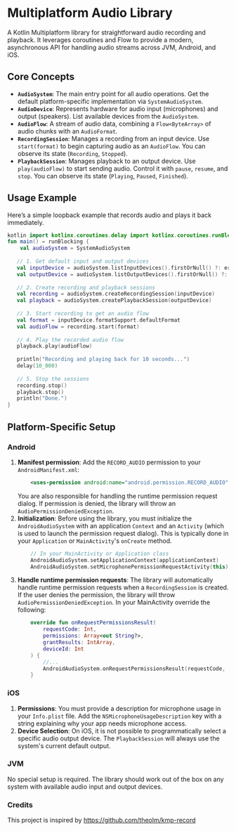 # Multiplatform Audio Library
A Kotlin Multiplatform library for straightforward audio recording and playback. It leverages coroutines and Flow to provide a modern, asynchronous API for handling audio streams across JVM, Android, and iOS.

## Core Concepts
- **`AudioSystem`**: The main entry point for all audio operations. Get the default platform-specific implementation via `SystemAudioSystem`.
- **`AudioDevice`**: Represents hardware for audio input (microphones) and output (speakers). List available devices from the `AudioSystem`.
- **`AudioFlow`**: A stream of audio data, combining a `Flow<ByteArray>` of audio chunks with an `AudioFormat`.
- **`RecordingSession`**: Manages a recording from an input device. Use `start(format)` to begin capturing audio as an `AudioFlow`. You can observe its state (`Recording`, `Stopped`).
- **`PlaybackSession`**: Manages playback to an output device. Use `play(audioFlow)` to start sending audio. Control it with `pause`, `resume`, and `stop`. You can observe its state (`Playing`, `Paused`, `Finished`).

## Usage Example
Here’s a simple loopback example that records audio and plays it back immediately.
```Kotlin
kotlin import kotlinx.coroutines.delay import kotlinx.coroutines.runBlocking
fun main() = runBlocking {
    val audioSystem = SystemAudioSystem
   
   // 1. Get default input and output devices
   val inputDevice = audioSystem.listInputDevices().firstOrNull() ?: error("No input device found")
   val outputDevice = audioSystem.listOutputDevices().firstOrNull() ?: error("No output device found")
   
   // 2. Create recording and playback sessions
   val recording = audioSystem.createRecordingSession(inputDevice)
   val playback = audioSystem.createPlaybackSession(outputDevice)
   
   // 3. Start recording to get an audio flow
   val format = inputDevice.formatSupport.defaultFormat
   val audioFlow = recording.start(format)
   
   // 4. Play the recorded audio flow
   playback.play(audioFlow)
   
   println("Recording and playing back for 10 seconds...")
   delay(10_000)
   
   // 5. Stop the sessions
   recording.stop()
   playback.stop()
   println("Done.")
}
```


## Platform-Specific Setup

### Android
1. **Manifest permission**: Add the `RECORD_AUDIO` permission to your `AndroidManifest.xml`:
    ```xml
        <uses-permission android:name="android.permission.RECORD_AUDIO" />
    ```
   You are also responsible for handling the runtime permission request dialog. If permission is denied, the library will throw an `AudioPermissionDeniedException`.
2. **Initialization**: Before using the library, you must initialize the `AndroidAudioSystem` with an application `Context` and an `Activity` (which is used to launch the permission request dialog). This is typically done in your `Application` or `MainActivity`'s `onCreate` method.
    ```kotlin
        // In your MainActivity or Application class
        AndroidAudioSystem.setApplicationContext(applicationContext)
        AndroidAudioSystem.setMicrophonePermissionRequestActivity(this)
    ```
3. **Handle runtime permission requests**: The library will automatically handle runtime permission requests when a `RecordingSession` is created. If the user denies the permission, the library will throw `AudioPermissionDeniedException`. In your MainActivity override the following:
   ```kotlin
       override fun onRequestPermissionsResult(
           requestCode: Int,
           permissions: Array<out String?>,
           grantResults: IntArray,
           deviceId: Int
       ) {
           //...
           AndroidAudioSystem.onRequestPermissionsResult(requestCode, grantResults)
       }
   ```

### iOS
1. **Permissions**: You must provide a description for microphone usage in your `Info.plist` file. Add the `NSMicrophoneUsageDescription` key with a string explaining why your app needs microphone access.
2. **Device Selection**: On iOS, it is not possible to programmatically select a specific audio output device. The `PlaybackSession` will always use the system's current default output.

### JVM
No special setup is required. The library should work out of the box on any system with available audio input and output devices.

### Credits
This project is inspired by https://github.com/theolm/kmp-record

